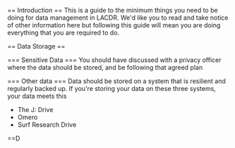 == Introduction ==
This is a guide to the minimum things you need to be doing for data management in LACDR. We'd like you to read and take notice of other information here
but following this guide will mean you are doing everything that you are required to do.

== Data Storage ==

=== Sensitive Data ===
You should have discussed with a privacy officer where the data should be stored, and be following that agreed plan

=== Other data ===
Data should be stored on a system that is resilient and regularly backed up. If you're storing your data on these three systems, your data meets this 
 - The J: Drive
 - Omero
 - Surf Research Drive
 
 ==D
